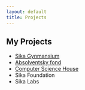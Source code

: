 ```yaml
---
layout: default
title: Projects
---
```


## My Projects

* [Sika Gynmansium](sgy/)
* [Absolventsky fond](absolventskyfond/)
* [Computer Science House](cshouse/)
* Sika Foundation
* Sika Labs


